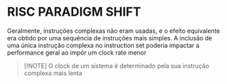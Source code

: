 # RISC PARADIGM SHIFT

Geralmente, instruções complexas não eram usadas, e o efeito equivalente era obtido por uma sequência de instruções mais simples.
A inclusão de uma única instrução complexa no instruction set poderia impactar a performance geral ao impôr um clock rate menor

> [!NOTE] O clock de um sistema é determinado pela sua instrução complexa mais lenta

